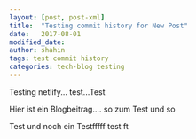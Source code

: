 ```yaml
---
layout: [post, post-xml]
title:  "Testing commit history for New Post"
date:   2017-08-01 
modified_date: 
author: shahin
tags: test commit history
categories: tech-blog testing
---
```

Testing netlify...
test...Test


Hier ist ein Blogbeitrag.... so zum Test und so

Test
und noch ein Testfffff
test
ft
